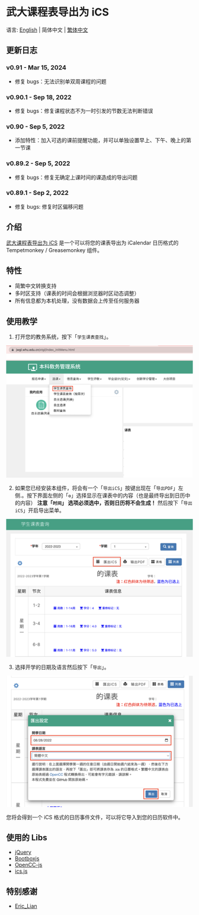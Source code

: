 # 武大课程表导出为 iCS

语言: [English](README.md) | 简体中文 | [繁体中文](README-TC.md)

## 更新日志
### v0.91 - Mar 15, 2024
- 修复 bugs：无法识别单双周课程的问题

### v0.90.1 - Sep 18, 2022
- 修复 bugs：修复课程状态不为一时引发的节数无法判断错误

### v0.90 - Sep 5, 2022
- 添加特性：加入可选的课前提醒功能，并可以单独设置早上、下午、晚上的第一节课

### v0.89.2 - Sep 5, 2022
- 修复 bugs：修复无确定上课时间的课造成的导出问题

### v0.89.1 - Sep 2, 2022
- 修复 bugs: 修复时区偏移问题

## 介绍

[武大课程表导出为 iCS](#) 是一个可以将您的课表导出为 iCalendar 日历格式的 Tempetmonkey / Greasemonkey 组件。

## 特性

- 简繁中文转换支持
- 多时区支持（课表的时间会根据浏览器时区动态调整）
- 所有信息都为本机处理，没有数据会上传至任何服务器

## 使用教学

1. 打开您的教务系统，按下「```学生课表查找```」。 

![](res/main_menu.png)

2. 如果您已经安装本组件，将会有一个「```导出iCS```」按键出现在「```导出PDF```」左侧.。按下界面左侧的「```⚙```」选择显示在课表中的内容（也是最终导出到日历中的内容） **注意「```时间```」 选项必须选中，否则日历将不会生成！** 然后按下「```导出iCS```」开启导出菜单。

![](res/step1.png)

3. 选择开学的日期及语言然后按下「```导出```」。

![](res/step2.png)

您将会得到一个 iCS 格式的日历事件文件，可以将它导入到您的日历软件中。

## 使用的 Libs

- [jQuery](https://jquery.com/)
- [Bootboxjs](http://bootboxjs.com/)
- [OpenCC-js](https://github.com/nk2028/opencc-js)
- [ics.js](https://github.com/nwcell/ics.js)
  
## 特别感谢

- [Eric_Lian](https://github.com/ExerciseBook)